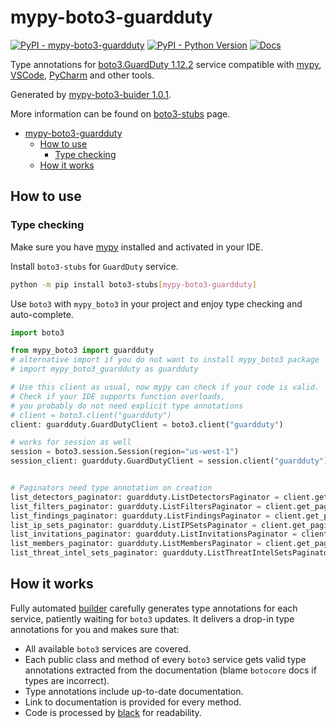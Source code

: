 # mypy-boto3-guardduty

[![PyPI - mypy-boto3-guardduty](https://img.shields.io/pypi/v/mypy-boto3-guardduty.svg?color=blue)](https://pypi.org/project/mypy-boto3-guardduty)
[![PyPI - Python Version](https://img.shields.io/pypi/pyversions/mypy-boto3-guardduty.svg?color=blue)](https://pypi.org/project/mypy-boto3-guardduty)
[![Docs](https://img.shields.io/readthedocs/mypy-boto3-builder.svg?color=blue)](https://mypy-boto3-builder.readthedocs.io/)

Type annotations for
[boto3.GuardDuty 1.12.2](https://boto3.amazonaws.com/v1/documentation/api/1.12.2/reference/services/guardduty.html#GuardDuty) service
compatible with [mypy](https://github.com/python/mypy), [VSCode](https://code.visualstudio.com/),
[PyCharm](https://www.jetbrains.com/pycharm/) and other tools.

Generated by [mypy-boto3-buider 1.0.1](https://github.com/vemel/mypy_boto3_builder).

More information can be found on [boto3-stubs](https://pypi.org/project/boto3-stubs/) page.

- [mypy-boto3-guardduty](#mypy-boto3-guardduty)
  - [How to use](#how-to-use)
    - [Type checking](#type-checking)
  - [How it works](#how-it-works)

## How to use

### Type checking

Make sure you have [mypy](https://github.com/python/mypy) installed and activated in your IDE.

Install `boto3-stubs` for `GuardDuty` service.

```bash
python -m pip install boto3-stubs[mypy-boto3-guardduty]
```

Use `boto3` with `mypy_boto3` in your project and enjoy type checking and auto-complete.

```python
import boto3

from mypy_boto3 import guardduty
# alternative import if you do not want to install mypy_boto3 package
# import mypy_boto3_guardduty as guardduty

# Use this client as usual, now mypy can check if your code is valid.
# Check if your IDE supports function overloads,
# you probably do not need explicit type annotations
# client = boto3.client("guardduty")
client: guardduty.GuardDutyClient = boto3.client("guardduty")

# works for session as well
session = boto3.session.Session(region="us-west-1")
session_client: guardduty.GuardDutyClient = session.client("guardduty")


# Paginators need type annotation on creation
list_detectors_paginator: guardduty.ListDetectorsPaginator = client.get_paginator("list_detectors")
list_filters_paginator: guardduty.ListFiltersPaginator = client.get_paginator("list_filters")
list_findings_paginator: guardduty.ListFindingsPaginator = client.get_paginator("list_findings")
list_ip_sets_paginator: guardduty.ListIPSetsPaginator = client.get_paginator("list_ip_sets")
list_invitations_paginator: guardduty.ListInvitationsPaginator = client.get_paginator("list_invitations")
list_members_paginator: guardduty.ListMembersPaginator = client.get_paginator("list_members")
list_threat_intel_sets_paginator: guardduty.ListThreatIntelSetsPaginator = client.get_paginator("list_threat_intel_sets")
```

## How it works

Fully automated [builder](https://github.com/vemel/mypy_boto3_builder) carefully generates
type annotations for each service, patiently waiting for `boto3` updates. It delivers
a drop-in type annotations for you and makes sure that:

- All available `boto3` services are covered.
- Each public class and method of every `boto3` service gets valid type annotations
  extracted from the documentation (blame `botocore` docs if types are incorrect).
- Type annotations include up-to-date documentation.
- Link to documentation is provided for every method.
- Code is processed by [black](https://github.com/psf/black) for readability.